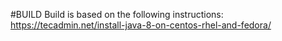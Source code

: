 #BUILD
Build is based on the following instructions: https://tecadmin.net/install-java-8-on-centos-rhel-and-fedora/
